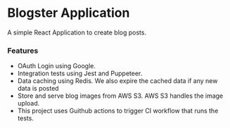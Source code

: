 # Blogster Application

A simple React Application to create blog posts.

### Features

- OAuth Login using Google.
- Integration tests using Jest and Puppeteer. 
- Data caching using Redis. We also expire the cached data if any new data is posted  
- Store and serve blog images from AWS S3. AWS S3 handles the image upload.
- This project uses Guithub actions to trigger CI workflow that runs the tests. 
